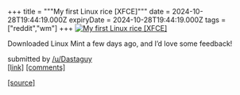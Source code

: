 +++
title = """My first Linux rice [XFCE]"""
date = 2024-10-28T19:44:19.000Z
expiryDate = 2024-10-28T19:44:19.000Z
tags = ["reddit","wm"]
+++
[![My first Linux rice [XFCE]](https://preview.redd.it/0bafb7pcwjxd1.jpeg?width=640&crop=smart&auto=webp&s=4d3999a716c8d40ad9270c334bc21ee627744695 "My first Linux rice [XFCE]")](https://www.reddit.com/r/unixporn/comments/1geb7wo/my_first_linux_rice_xfce/)

Downloaded Linux Mint a few days ago, and I’d love some feedback!

submitted by [/u/Dastaguy](https://www.reddit.com/user/Dastaguy)  
[\[link\]](https://i.redd.it/0bafb7pcwjxd1.jpeg) [\[comments\]](https://www.reddit.com/r/unixporn/comments/1geb7wo/my_first_linux_rice_xfce/)

[[source]](https://www.reddit.com/r/unixporn/comments/1geb7wo/my_first_linux_rice_xfce/)
